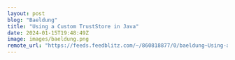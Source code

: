 ```yaml
---
layout: post
blog: "Baeldung"
title: "Using a Custom TrustStore in Java"
date: 2024-01-15T19:48:49Z
image: images/baeldung.png
remote_url: "https://feeds.feedblitz.com/~/860818877/0/baeldung~Using-a-Custom-TrustStore-in-Java"
---
```

